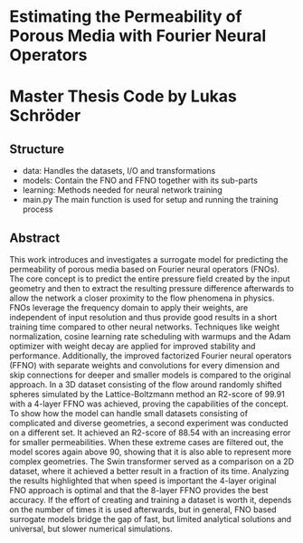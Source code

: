 Estimating the Permeability of Porous Media with Fourier Neural Operators
============
Master Thesis Code by Lukas Schröder
==============

Structure
--------------

- data:          Handles the datasets, I/O and transformations
- models:        Contain the FNO and FFNO together with its sub-parts
- learning:      Methods needed for neural network training
- main.py        The main function is used for setup and running the training process


Abstract
--------------
This work introduces and investigates a surrogate model for predicting the permeability of porous media based on Fourier neural operators (FNOs). The core concept is to predict the entire pressure field created by the input geometry and then to extract the resulting pressure difference afterwards to allow the network a closer proximity to the flow phenomena in physics. FNOs leverage the frequency domain to apply their weights, are independent of input resolution and thus provide good results in a short training time compared to other neural networks. Techniques like weight normalization, cosine learning rate scheduling with warmups and the Adam optimizer with weight decay are applied for improved stability and performance. Additionally, the improved factorized Fourier neural operators (FFNO) with separate weights and convolutions for every dimension and skip connections for deeper and smaller models is compared to the original approach. In a 3D dataset consisting of the flow around randomly shifted spheres simulated by the Lattice-Boltzmann method an R2-score of 99.91 with a 4-layer FFNO was achieved, proving the capabilities of the concept. To show how the model can handle small datasets consisting of complicated and diverse geometries, a second experiment was conducted on a different set. It achieved an R2-score of 88.54 with an increasing error for smaller permeabilities. When these extreme cases are filtered out, the model scores again above 90, showing that it is also able to represent more complex geometries. The Swin transformer served as a comparison on a 2D dataset, where it achieved a better result in a fraction of its time. Analyzing the results highlighted that when speed is important the 4-layer original FNO approach is optimal and that the 8-layer FFNO provides the best accuracy. If the effort of creating and training a dataset is worth it, depends on the number of times it is used afterwards, but in general, FNO based surrogate models bridge the gap of fast, but limited analytical solutions and universal, but slower numerical simulations.
